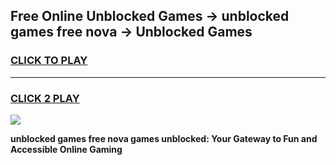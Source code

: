 
## Free Online Unblocked Games → unblocked games free nova → Unblocked Games
<h3>
<a href="https://premium.freeplayer.one?title=unblocked_games_free_nova&ref=21F">CLICK TO PLAY</a></h3>
<hr>

<h3>
<a href="https://premium.freeplayer.one?title=unblocked_games_free_nova&ref=21F">CLICK 2 PLAY</a>
  
</h3>

<a href="https://premium.freeplayer.one?title=unblocked_games_free_nova&ref=21F/"><img src="https://clearcache.store/games.png"></a>


**unblocked games free nova games unblocked: Your Gateway to Fun and Accessible Online Gaming**
